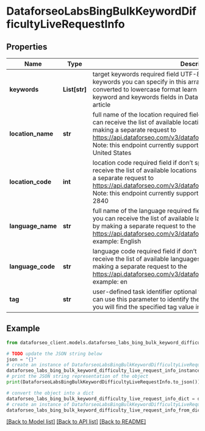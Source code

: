 # DataforseoLabsBingBulkKeywordDifficultyLiveRequestInfo


## Properties

Name | Type | Description | Notes
------------ | ------------- | ------------- | -------------
**keywords** | **List[str]** | target keywords required field UTF-8 encoding maximum number of keywords you can specify in this array: 1000 the keywords will be converted to lowercase format learn more about rules and limitations of keyword and keywords fields in DataForSEO APIs in this Help Center article | [optional] 
**location_name** | **str** | full name of the location required field if don’t specify location_code you can receive the list of available locations with their location_name by making a separate request to https://api.dataforseo.com/v3/dataforseo_labs/locations_and_languages; Note: this endpoint currently supports the US location only; example: United States | [optional] 
**location_code** | **int** | location code required field if don’t specify location_name you can receive the list of available locations with their location_code by making a separate request to https://api.dataforseo.com/v3/dataforseo_labs/locations_and_languages; Note: this endpoint currently supports the US location only; example: 2840 | [optional] 
**language_name** | **str** | full name of the language required field if don’t specify language_code you can receive the list of available languages with their language_name by making a separate request to the https://api.dataforseo.com/v3/dataforseo_labs/locations_and_languages example: English | [optional] 
**language_code** | **str** | language code required field if don’t specify language_name you can receive the list of available languages with their language_code by making a separate request to the https://api.dataforseo.com/v3/dataforseo_labs/locations_and_languages example: en | [optional] 
**tag** | **str** | user-defined task identifier optional field the character limit is 255 you can use this parameter to identify the task and match it with the result you will find the specified tag value in the data object of the response | [optional] 

## Example

```python
from dataforseo_client.models.dataforseo_labs_bing_bulk_keyword_difficulty_live_request_info import DataforseoLabsBingBulkKeywordDifficultyLiveRequestInfo

# TODO update the JSON string below
json = "{}"
# create an instance of DataforseoLabsBingBulkKeywordDifficultyLiveRequestInfo from a JSON string
dataforseo_labs_bing_bulk_keyword_difficulty_live_request_info_instance = DataforseoLabsBingBulkKeywordDifficultyLiveRequestInfo.from_json(json)
# print the JSON string representation of the object
print(DataforseoLabsBingBulkKeywordDifficultyLiveRequestInfo.to_json())

# convert the object into a dict
dataforseo_labs_bing_bulk_keyword_difficulty_live_request_info_dict = dataforseo_labs_bing_bulk_keyword_difficulty_live_request_info_instance.to_dict()
# create an instance of DataforseoLabsBingBulkKeywordDifficultyLiveRequestInfo from a dict
dataforseo_labs_bing_bulk_keyword_difficulty_live_request_info_from_dict = DataforseoLabsBingBulkKeywordDifficultyLiveRequestInfo.from_dict(dataforseo_labs_bing_bulk_keyword_difficulty_live_request_info_dict)
```
[[Back to Model list]](../README.md#documentation-for-models) [[Back to API list]](../README.md#documentation-for-api-endpoints) [[Back to README]](../README.md)


